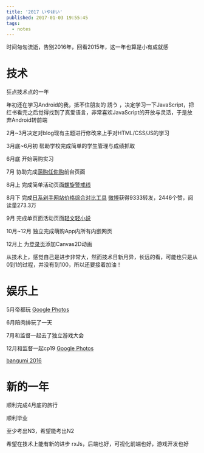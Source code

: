 ```yaml
---
title: '2017 いやほい'
published: 2017-01-03 19:55:45
tags:
  - notes
---
```


时间匆匆流逝，告别2016年，回看2015年，这一年也算是小有成就感

<!-- more -->

# 技术
狂点技术点的一年

年初还在学习Android的我，抵不住朋友的 誘う ，决定学习一下JavaScript，把红书看完之后觉得找到了真爱语言，非常喜欢JavaScript的开放与灵活，于是放弃Android转前端

2月~3月决定对blog现有主题进行修改来上手对HTML/CSS/JS的学习

3月底~6月初 帮助学校完成简单的学生管理与成绩抓取

6月底 开始萌购实习

7月 协助完成[萌购任你购](http://rennigou.jp)前台页面

8月上 完成简单活动页面[螺旋警戒线](http://www.030buy.net/special/2016.8.9.hh/)

8月下 完成[日系剁手网站价格综合对比工具](http://works.xingoxu.com/buy-calc/) [微博](http://weibo.com/1804320382/E51AYqS9e?type=like)获得9333转发，2446个赞，阅读量273.3万

9月 完成单页面活动页面[轻文轻小说](http://www.030buy.net/special/2016.9.6.qwqxs/)

10月~12月 独立完成萌购App内所有内嵌网页

12月上 为[登录页](https://user.030buy.net/login)添加Canvas2D动画

从技术上，感觉自己是进步非常大，然而技术日新月异，长远的看，可能也只是从0到1的过程，并没有到100，所以还要接着加油！


# 娱乐上

5月帝都玩 [Google Photos](https://goo.gl/photos/QebSkK5bAivkywjL7)

6月陪肉排玩了一天

7月和监督一起去了独立游戏大会

12月和监督一起cp19 [Google Photos](https://goo.gl/photos/hrwJoTuMnZd7cXgD7)

[bangumi 2016](https://bgm.tv/award/2016/xingo)

# 新的一年

顺利完成4月底的旅行

顺利毕业

至少考出N3，希望能考出N2

希望在技术上能有新的进步 rxJs，后端也好，可视化前端也好，游戏开发也好






